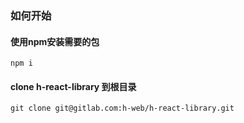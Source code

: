 ### 如何开始
#### 使用npm安装需要的包
```
npm i
```

#### clone h-react-library 到根目录
```
git clone git@gitlab.com:h-web/h-react-library.git
```